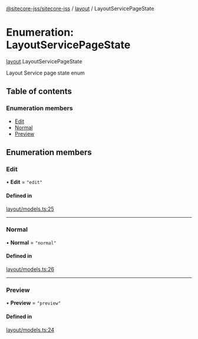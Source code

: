 [@sitecore-jss/sitecore-jss](../README.md) / [layout](../modules/layout.md) / LayoutServicePageState

# Enumeration: LayoutServicePageState

[layout](../modules/layout.md).LayoutServicePageState

Layout Service page state enum

## Table of contents

### Enumeration members

- [Edit](layout.LayoutServicePageState.md#edit)
- [Normal](layout.LayoutServicePageState.md#normal)
- [Preview](layout.LayoutServicePageState.md#preview)

## Enumeration members

### Edit

• **Edit** = `"edit"`

#### Defined in

[layout/models.ts:25](https://github.com/Sitecore/jss/blob/f3aaeea83/packages/sitecore-jss/src/layout/models.ts#L25)

___

### Normal

• **Normal** = `"normal"`

#### Defined in

[layout/models.ts:26](https://github.com/Sitecore/jss/blob/f3aaeea83/packages/sitecore-jss/src/layout/models.ts#L26)

___

### Preview

• **Preview** = `"preview"`

#### Defined in

[layout/models.ts:24](https://github.com/Sitecore/jss/blob/f3aaeea83/packages/sitecore-jss/src/layout/models.ts#L24)
